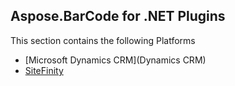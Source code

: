 ## Aspose.BarCode for .NET Plugins

This section contains the following Platforms
* [Microsoft Dynamics CRM](Dynamics CRM)
* [SiteFinity](SiteFinity)
